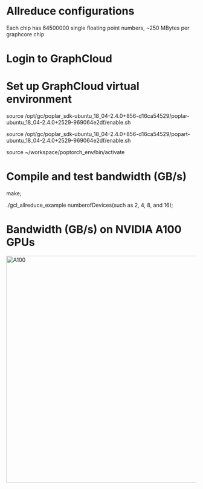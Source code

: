 # Allreduce configurations
Each chip has 64500000 single floating point numbers, ~250 MBytes per graphcore chip

# Login to GraphCloud

# Set up GraphCloud virtual environment
source /opt/gc/poplar_sdk-ubuntu_18_04-2.4.0+856-d16ca54529/poplar-ubuntu_18_04-2.4.0+2529-969064e2df/enable.sh

source /opt/gc/poplar_sdk-ubuntu_18_04-2.4.0+856-d16ca54529/popart-ubuntu_18_04-2.4.0+2529-969064e2df/enable.sh

source ~/workspace/poptorch_env/bin/activate

# Compile and test bandwidth (GB/s)
make;

./gcl_allreduce_example numberofDevices(such as 2, 4, 8, and 16);

# Bandwidth (GB/s) on NVIDIA A100 GPUs
<img src="GC.PNG" alt="A100" width="600"/>
